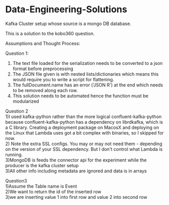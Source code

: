 # Data-Engineering-Solutions
Kafka Cluster setup whose source is a mongo DB database.

This is a solution to the kobo360 question.

Assumptions and Thought Process:

Question 1:
1) The text file loaded for the serialization needs to be converted to a json format before preprocessing
2) The JSON file given is with nested lists/dictionaries which means this would require you to write a script for flattening.
3) The fullDocument.name has an error ('JSON R') at the end which needs to be removed along each row. 
4) This solution needs to be automated hence the function must be modularized

Question 2
<br />1)I used kafka-python rather than the more logical confluent-kafka-python because confluent-kafka-python has a dependency on librdkafka, which is a C library. Creating a deployment package on MacosX and deploying on the Linux that Lambda uses got a bit complex with binaries, so I skipped for now.
<br />2) Note the extra SSL configs. You may or may not need them - depending on the version of your SSL dependency. But I don't control what Lambda is running.
<br />3)MongoDB is feeds the connector api for the experiment while the producer is the kafka cluster setup
<br />3)All other info including metadata are ignored and data is in arrays

Question3
<br />1)Assume the Table name is Event
<br />2)We want to return the id of the inserted row
<br />3)we are inserting value 1 into first row and value 2 into second row
